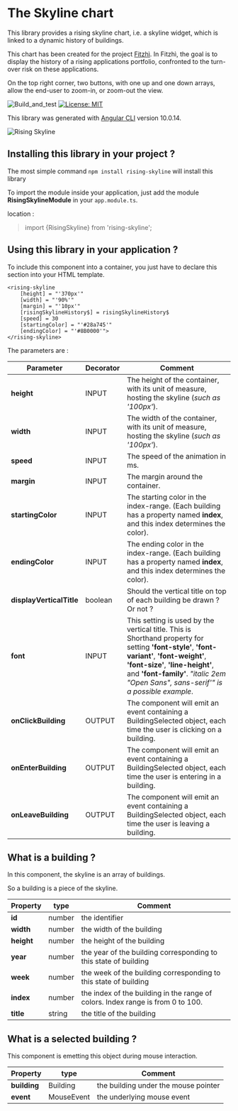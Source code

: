 # The Skyline chart

This library provides a rising skyline chart, i.e. a skyline widget, which is linked to a dynamic history of buildings.

This chart has been created for the project [Fitzhì](http://www.fitzhi.com). 
In Fitzhì, the goal is to display the history of a rising applications portfolio, confronted to the turn-over risk on these applications.

On the top right corner, two buttons, with one up and one down arrays, allow the end-user to zoom-in, or zoom-out the view. 


![Build_and_test](https://github.com/frvidal/workspace-skyline/workflows/CI%20rising%20skyline/badge.svg)
[![License: MIT](https://img.shields.io/badge/License-MIT-yellow.svg)](https://opensource.org/licenses/MIT)

This library was generated with [Angular CLI](https://github.com/angular/angular-cli) version 10.0.14.

![Rising Skyline](https://frvidal.github.io/workspace-skyline/projects/rising-skyline/img/rising-skyline.gif)


## Installing this library in your project ?

The most simple command `npm install rising-skyline` will install this library

To import the module inside your application, just add the module **RisingSkylineModule** in your `app.module.ts`.

location :
> import {RisingSkyline} from 'rising-skyline';



## Using this library in your application ?

To include this component into a container, you just have to declare this section into your HTML template.

```
<rising-skyline
	[height] = "'370px'"
	[width] = "'90%'"
	[margin] = "'10px'"
	[risingSkylineHistory$] = risingSkylineHistory$
	[speed] = 30
	[startingColor] = "'#28a745'"
	[endingColor] = "'#8B0000'">
</rising-skyline>
```

The parameters are :

Parameter | Decorator | Comment
------------ | ------------- | -------------
**height** | INPUT | The height of the container, with its unit of measure, hosting the skyline (_such as '100px'_).
**width** | INPUT | The width of the container, with its unit of measure, hosting the skyline (_such as '100px'_).
**speed** | INPUT | The speed of the animation in ms.
**margin** | INPUT | The margin around the container.
**startingColor** | INPUT | The starting color in the index-range. (Each building has a property named **index**, and this index determines the color).
**endingColor** | INPUT | The ending color in the index-range. (Each building has a property named **index**, and this index determines the color).
**displayVerticalTitle** | boolean | Should the vertical title on top of each building be drawn ? Or not ?
**font** | INPUT | This setting is used by the vertical title. This is Shorthand property for setting **'font-style'**, **'font-variant'**, **'font-weight'**, **'font-size'**, **'line-height'**, and **'font-family'**. _"italic 2em "Open Sans", sans-serif'" is a possible example_.
**onClickBuilding** | OUTPUT | The component will emit an event containing a BuildingSelected object, each time the user is clicking on a building.
**onEnterBuilding** | OUTPUT | The component will emit an event containing a BuildingSelected object, each time the user is entering in a building.
**onLeaveBuilding** | OUTPUT | The component will emit an event containing a BuildingSelected object, each time the user is leaving a building.


## What is a building ?

In this component, the skyline is an array of buildings.

So a building is a piece of the skyline. 

Property | type | Comment
------------ | ------------- | -------------
**id** | number | the identifier
**width** | number | the width of the building
**height** | number | the height of the building
**year** | number | the year of the building corresponding to this state of building 
**week** | number | the week of the building corresponding to this state of building
**index** | number | the index of the building in the range of colors. Index range is from 0 to 100.
**title** | string | the title of the building

## What is a selected building ?

This component is emetting this object during mouse interaction. 

Property | type | Comment
------------ | ------------- | -------------
**building** | Building | the building under the mouse pointer
**event** | MouseEvent | the underlying mouse event